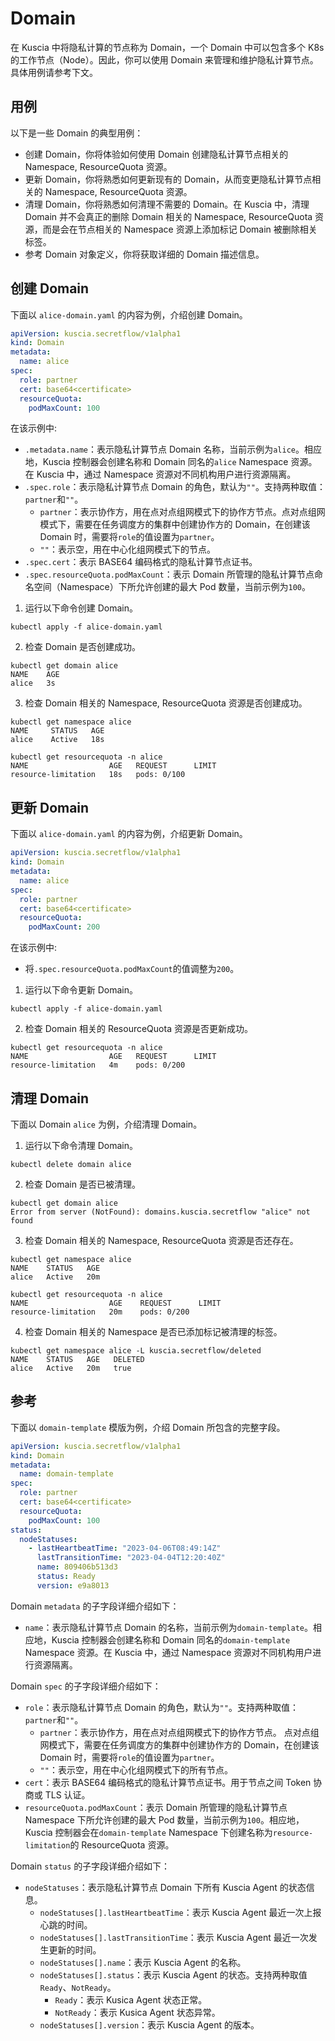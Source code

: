 # Domain

在 Kuscia 中将隐私计算的节点称为 Domain，一个 Domain 中可以包含多个 K8s 的工作节点（Node）。因此，你可以使用 Domain 来管理和维护隐私计算节点。具体用例请参考下文。

## 用例

以下是一些 Domain 的典型用例：

* 创建 Domain，你将体验如何使用 Domain 创建隐私计算节点相关的 Namespace, ResourceQuota 资源。
* 更新 Domain，你将熟悉如何更新现有的 Domain，从而变更隐私计算节点相关的 Namespace, ResourceQuota 资源。
* 清理 Domain，你将熟悉如何清理不需要的 Domain。在 Kuscia 中，清理 Domain 并不会真正的删除 Domain 相关的 Namespace, ResourceQuota 资源，而是会在节点相关的 Namespace 资源上添加标记 Domain 被删除相关标签。
* 参考 Domain 对象定义，你将获取详细的 Domain 描述信息。

## 创建 Domain

下面以 `alice-domain.yaml` 的内容为例，介绍创建 Domain。

```yaml
apiVersion: kuscia.secretflow/v1alpha1
kind: Domain
metadata:
  name: alice
spec:
  role: partner
  cert: base64<certificate>
  resourceQuota:
    podMaxCount: 100
```

在该示例中:

* `.metadata.name`：表示隐私计算节点 Domain 名称，当前示例为`alice`。相应地，Kuscia 控制器会创建名称和 Domain 同名的`alice` Namespace 资源。在 Kuscia 中，通过 Namespace 资源对不同机构用户进行资源隔离。
* `.spec.role`：表示隐私计算节点 Domain 的角色，默认为`""`。支持两种取值：`partner`和`""`。
  * `partner`：表示协作方，用在点对点组网模式下的协作方节点。点对点组网模式下，需要在任务调度方的集群中创建协作方的 Domain，在创建该 Domain 时，需要将`role`的值设置为`partner`。
  * `""`：表示空，用在中心化组网模式下的节点。
* `.spec.cert`：表示 BASE64 编码格式的隐私计算节点证书。
* `.spec.resourceQuota.podMaxCount`：表示 Domain 所管理的隐私计算节点命名空间（Namespace）下所允许创建的最大 Pod 数量，当前示例为`100`。


1. 运行以下命令创建 Domain。

```shell
kubectl apply -f alice-domain.yaml
```

2. 检查 Domain 是否创建成功。

```shell
kubectl get domain alice
NAME    AGE
alice   3s
```

3. 检查 Domain 相关的 Namespace, ResourceQuota 资源是否创建成功。

```shell
kubectl get namespace alice
NAME     STATUS   AGE
alice    Active   18s

kubectl get resourcequota -n alice
NAME                  AGE   REQUEST      LIMIT
resource-limitation   18s   pods: 0/100
```

## 更新 Domain

下面以 `alice-domain.yaml` 的内容为例，介绍更新 Domain。

```yaml
apiVersion: kuscia.secretflow/v1alpha1
kind: Domain
metadata:
  name: alice
spec:
  role: partner
  cert: base64<certificate>
  resourceQuota:
    podMaxCount: 200
```

在该示例中:

* 将`.spec.resourceQuota.podMaxCount`的值调整为`200`。

1. 运行以下命令更新 Domain。

```shell
kubectl apply -f alice-domain.yaml
```

2. 检查 Domain 相关的 ResourceQuota 资源是否更新成功。

```shell
kubectl get resourcequota -n alice
NAME                  AGE   REQUEST      LIMIT
resource-limitation   4m    pods: 0/200
```

## 清理 Domain

下面以 Domain `alice` 为例，介绍清理 Domain。

1. 运行以下命令清理 Domain。

```shell
kubectl delete domain alice
```

2. 检查 Domain 是否已被清理。

```shell
kubectl get domain alice
Error from server (NotFound): domains.kuscia.secretflow "alice" not found
```

3. 检查 Domain 相关的 Namespace, ResourceQuota 资源是否还存在。

```shell
kubectl get namespace alice
NAME    STATUS   AGE
alice   Active   20m

kubectl get resourcequota -n alice
NAME                  AGE    REQUEST      LIMIT
resource-limitation   20m    pods: 0/200
```

4. 检查 Domain 相关的 Namespace 是否已添加标记被清理的标签。

```shell
kubectl get namespace alice -L kuscia.secretflow/deleted
NAME    STATUS   AGE   DELETED
alice   Active   20m   true
```

## 参考

下面以 `domain-template` 模版为例，介绍 Domain 所包含的完整字段。

```yaml
apiVersion: kuscia.secretflow/v1alpha1
kind: Domain
metadata:
  name: domain-template
spec:
  role: partner
  cert: base64<certificate>
  resourceQuota:
    podMaxCount: 100
status:
  nodeStatuses:
    - lastHeartbeatTime: "2023-04-06T08:49:14Z"
      lastTransitionTime: "2023-04-04T12:20:40Z"
      name: 809406b513d3
      status: Ready
      version: e9a8013
```

Domain `metadata` 的子字段详细介绍如下：

* `name`：表示隐私计算节点 Domain 的名称，当前示例为`domain-template`。相应地，Kuscia 控制器会创建名称和 Domain 同名的`domain-template` Namespace 资源。在 Kuscia 中，通过 Namespace 资源对不同机构用户进行资源隔离。

Domain `spec` 的子字段详细介绍如下：

* `role`：表示隐私计算节点 Domain 的角色，默认为`""`。支持两种取值：`partner`和`""`。
  * `partner`：表示协作方，用在点对点组网模式下的协作方节点。 点对点组网模式下，需要在任务调度方的集群中创建协作方的 Domain，在创建该 Domain 时，需要将`role`的值设置为`partner`。 
  * `""`：表示空，用在中心化组网模式下的所有节点。
* `cert`：表示 BASE64 编码格式的隐私计算节点证书。用于节点之间 Token 协商或 TLS 认证。
* `resourceQuota.podMaxCount`：表示 Domain 所管理的隐私计算节点 Namespace 下所允许创建的最大 Pod 数量，当前示例为`100`。相应地，Kuscia 控制器会在`domain-template` Namespace 下创建名称为`resource-limitation`的 ResourceQuota 资源。

Domain `status` 的子字段详细介绍如下：

* `nodeStatuses`：表示隐私计算节点 Domain 下所有 Kuscia Agent 的状态信息。
  * `nodeStatuses[].lastHeartbeatTime`：表示 Kuscia Agent 最近一次上报心跳的时间。
  * `nodeStatuses[].lastTransitionTime`：表示 Kuscia Agent 最近一次发生更新的时间。
  * `nodeStatuses[].name`：表示 Kuscia Agent 的名称。
  * `nodeStatuses[].status`：表示 Kuscia Agent 的状态。支持两种取值`Ready`、`NotReady`。
    * `Ready`：表示 Kusica Agent 状态正常。 
    * `NotReady`：表示 Kusica Agent 状态异常。 
  * `nodeStatuses[].version`：表示 Kuscia Agent 的版本。
